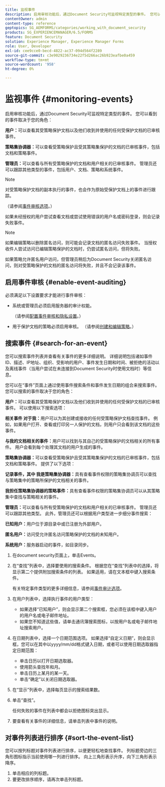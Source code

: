 ```yaml
---
title: 监视事件
description: 启用审核功能后，通过Document Security可监视特定类型的事件。 您可以使用Document Security轻松搜索和排序事件列表。
contentOwner: admin
content-type: reference
geptopics: SG_AEMFORMS/categories/working_with_document_security
products: SG_EXPERIENCEMANAGER/6.5/FORMS
feature: Document Security
solution: Experience Manager, Experience Manager Forms
role: User, Developer
exl-id: cee9cce0-becd-4822-ac37-094d564f2289
source-git-commit: c3e9029236734e22f5d266ac26b923eafbe0a459
workflow-type: tm+mt
source-wordcount: '958'
ht-degree: 0%

---
```


# 监视事件 {#monitoring-events}

启用审核功能后，通过Document Security可监视特定类型的事件。 您可以看到的事件取决于您的角色：

**用户：**&#x200B;可以查看其受策略保护文档以及他们收到并使用的任何受保护文档的已审核事件。

**策略集协调器：**&#x200B;可以查看受策略保护且受其策略集保护的文档的已审核事件，包括文档和策略事件。

**管理员：**&#x200B;可以查看与所有受策略保护的文档和用户相关的已审核事件。 管理员还可以跟踪其他类型的事件，包括用户、文档、策略和系统事件。

>[!NOTE]
>
>对受策略保护文档的副本执行的事件，也会作为原始受保护文档上的事件进行跟踪。

（请参阅[事件审核选项](/help/forms/using/admin-help/configuring-client-server-options.md#event-auditing-options)。）

如果未经授权的用户尝试查看文档或尝试使用错误的用户名或密码登录，则会记录失败事件。

>[!NOTE]
>
>如果编辑策略以删除匿名访问，则可能会记录文档的匿名访问失败事件。 当授权收件人尝试访问已编辑策略保护的文档时，仍尝试匿名访问，但将失败。

如果策略允许匿名用户访问，但管理员稍后为Document Security关闭匿名访问，则对受策略保护的文档的匿名访问将失败，并且不会记录该事件。

## 启用事件审核 {#enable-event-auditing}

必须满足以下设置要求才能进行事件审核：

* 系统或管理员必须启用服务器的审计权能。

  （请参阅[配置事件审核和隐私设置](/help/forms/using/admin-help/configuring-client-server-options.md#configuring-event-auditing-and-privacy-settings)。）

* 用于保护文档的策略必须启用审核。 （请参阅[创建和编辑策略](/help/forms/using/admin-help/creating-policies.md#creating-and-editing-policies)。）

## 搜索事件 {#search-for-an-event}

您可以搜索事件列表并查看有关事件的更多详细说明。 详细说明包括诸如事件ID、描述、IP地址、组织、受影响的用户、事件发生日期和时间、被拒绝的活动以及离线事件（当用户尝试在未连接到Document Security时使用文档时）等信息。

您可以在“事件”页面上通过使用事件搜索条件和事件发生日期的组合来搜索事件。 您可以搜索的事件取决于您的角色：

**用户：**&#x200B;可以查看其受策略保护文档以及他们收到并使用的任何受保护文档的已审核事件。 可以使用以下搜索选项：

**相关事件
对于我：**&#x200B;用户可以为其创建或接收的任何受策略保护文档查找事件。 例如，如果用户打开、查看或打印另一人保护的文档，则用户只会看到该文档的这些事件。

**与我的文档相关的事件：**&#x200B;用户可以找到与其自己的受策略保护的文档相关的所有事件。 用户会看到每个处理其文档的用户生成的事件。

**策略集协调器：**&#x200B;可以查看受策略保护且受其策略集保护的文档的已审核事件，包括文档和策略事件。 提供了以下选项：

**记录事件，其中
我是策略集协调器：**&#x200B;具有查看事件权限的策略集协调员可以查找与策略集中的策略所保护的文档相关的事件。

**我担任策略集协调器的策略事件：**&#x200B;具有查看事件权限的策略集协调员可以从其策略集中查找与策略相关的事件。

**管理员：**&#x200B;可以查看与所有受策略保护的文档和用户相关的已审核事件。 管理员还可以跟踪其他类型。 此外，管理员还可以根据用户类型进一步细分事件搜索：

**已知用户：**&#x200B;用户位于源目录中或已注册为外部用户。

**匿名用户：**&#x200B;访问受允许匿名访问策略保护的文档的未知用户。

**系统用户：**&#x200B;服务器启动的事件，如目录同步。

1. 在document security页面上，单击Events。
1. 在“查找”列表中，选择要使用的搜索条件。 根据您在“查找”列表中的选择，将显示第二个提供附加搜索条件的列表。 如果适用，请在文本框中键入搜索条件。

   有关特定事件类型的更多详细信息，请参阅[事件审计选项](/help/forms/using/admin-help/configuring-client-server-options.md#event-auditing-options)。

1. 在用户列表中，选择执行事件的用户类型：

   * 如果选择“已知用户”，则会显示第二个搜索框，您必须在该框中键入用户的用户名或电子邮件地址。
   * 如果您不知道这些值，请单击通讯簿搜索图标，以按用户名或电子邮件地址搜索用户。

1. 在日期列表中，选择一个日期范围选项。 如果选择“自定义日期”，则会显示框，您可以在其中以yyyy/mm/dd格式键入日期，或者可以使用日期选取器指定日期范围：

   * 单击日历以打开日期选取器。
   * 使用箭头查找年和月。
   * 单击日历上某月的某一天。
   * 单击“确定”以关闭日期选取器。

1. 在“显示”列表中，选择每页显示的搜索结果数。
1. 单击“查找”。

   任何失败的事件在列表中都会以拒绝图标突出显示。

1. 要查看有关事件的详细信息，请单击列表中事件的说明。

## 对事件列表进行排序 {#sort-the-event-list}

您可以按列标题对事件列表进行排序，以便更轻松地查找事件。 列标题旁边的三角形图标指示当前使用哪一列进行排序。 向上三角形表示升序，向下三角形表示降序。

1. 单击相应的列标题。
1. 要更改排序顺序，请再次单击列标题。
